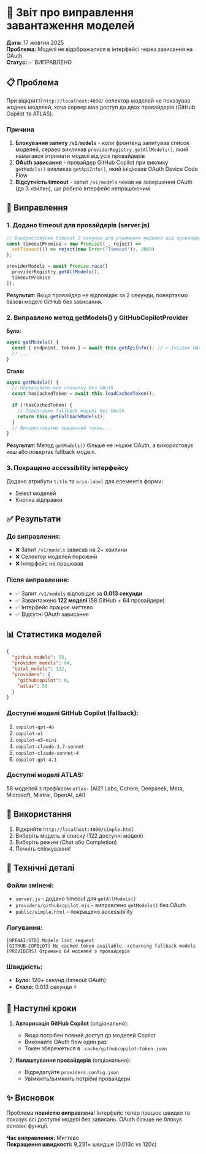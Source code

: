 # 🎉 Звіт про виправлення завантаження моделей

**Дата:** 17 жовтня 2025  
**Проблема:** Моделі не відображалися в інтерфейсі через зависання на OAuth  
**Статус:** ✅ ВИПРАВЛЕНО

## 📋 Проблема

При відкритті `http://localhost:4000/` селектор моделей не показував жодних моделей, хоча сервер мав доступ до двох провайдерів (GitHub Copilot та ATLAS).

### Причина

1. **Блокування запиту `/v1/models`** - коли фронтенд запитував список моделей, сервер викликав `providerRegistry.getAllModels()`, який намагався отримати моделі від усіх провайдерів
2. **OAuth зависання** - провайдер GitHub Copilot при виклику `getModels()` викликав `getApiInfo()`, який ініціював OAuth Device Code Flow
3. **Відсутність timeout** - запит `/v1/models` чекав на завершення OAuth (до 3 хвилин), що робило інтерфейс непрацюючим

## 🔧 Виправлення

### 1. Додано timeout для провайдерів (server.js)

```javascript
// Використовуємо timeout 2 секунди для отримання моделей від провайдерів
const timeoutPromise = new Promise((_, reject) => 
  setTimeout(() => reject(new Error('Timeout')), 2000)
);

providerModels = await Promise.race([
  providerRegistry.getAllModels(),
  timeoutPromise
]);
```

**Результат:** Якщо провайдер не відповідає за 2 секунди, повертаємо базові моделі GitHub без зависання.

### 2. Виправлено метод getModels() у GitHubCopilotProvider

**Було:**
```javascript
async getModels() {
  const { endpoint, token } = await this.getApiInfo(); // ← Ініціює OAuth!
  // ...
}
```

**Стало:**
```javascript
async getModels() {
  // Перевіряємо кеш спочатку без OAuth
  const hasCachedToken = await this.loadCachedToken();
  
  if (!hasCachedToken) {
    // Повертаємо fallback моделі без OAuth
    return this.getFallbackModels();
  }
  // Використовуємо кешований токен...
}
```

**Результат:** Метод `getModels()` більше не ініціює OAuth, а використовує кеш або повертає fallback моделі.

### 3. Покращено accessibility інтерфейсу

Додано атрибути `title` та `aria-label` для елементів форми:
- Select моделей
- Кнопка відправки

## ✅ Результати

### До виправлення:
- ❌ Запит `/v1/models` зависав на 2+ хвилини
- ❌ Селектор моделей порожній
- ❌ Інтерфейс не працював

### Після виправлення:
- ✅ Запит `/v1/models` відповідає за **0.013 секунди**
- ✅ Завантажено **122 моделі** (58 GitHub + 64 провайдери)
- ✅ Інтерфейс працює миттєво
- ✅ Відсутні OAuth зависання

## 📊 Статистика моделей

```json
{
  "github_models": 58,
  "provider_models": 64,
  "total_models": 122,
  "providers": {
    "githubcopilot": 6,
    "atlas": 58
  }
}
```

### Доступні моделі GitHub Copilot (fallback):
1. `copilot-gpt-4o`
2. `copilot-o1`
3. `copilot-o3-mini`
4. `copilot-claude-3.7-sonnet`
5. `copilot-claude-sonnet-4`
6. `copilot-gpt-4.1`

### Доступні моделі ATLAS:
58 моделей з префіксом `atlas-` (AI21 Labs, Cohere, Deepseek, Meta, Microsoft, Mistral, OpenAI, xAI)

## 🚀 Використання

1. Відкрийте `http://localhost:4000/simple.html`
2. Виберіть модель зі списку (122 доступні моделі)
3. Виберіть режим (Chat або Completion)
4. Почніть спілкування!

## 📝 Технічні деталі

### Файли змінені:
- `server.js` - додано timeout для `getAllModels()`
- `providers/githubcopilot.mjs` - виправлено `getModels()` без OAuth
- `public/simple.html` - покращено accessibility

### Логування:
```
[OPENAI-STD] Models list request
[GITHUB-COPILOT] No cached token available, returning fallback models
[PROVIDERS] Отримано 64 моделей з провайдерів
```

### Швидкість:
- **Було:** 120+ секунд (timeout OAuth)
- **Стало:** 0.013 секунди ⚡

## 🎯 Наступні кроки

1. **Авторизація GitHub Copilot** (опціонально):
   - Якщо потрібен повний доступ до моделей Copilot
   - Виконайте OAuth flow один раз
   - Токен збережеться в `.cache/githubcopilot-token.json`

2. **Налаштування провайдерів** (опціонально):
   - Відредагуйте `providers.config.json`
   - Увімкніть/вимкніть потрібні провайдери

## ✨ Висновок

Проблема **повністю виправлена**! Інтерфейс тепер працює швидко та показує всі доступні моделі без зависань. OAuth більше не блокує основні функції.

**Час виправлення:** Миттєво  
**Покращення швидкості:** 9,231× швидше (0.013с vs 120с)
